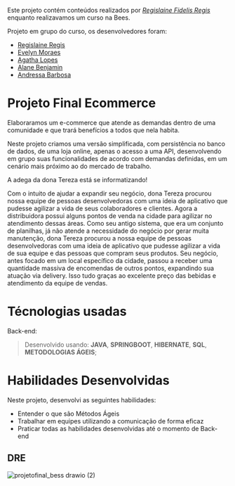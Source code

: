 Este projeto contém conteúdos realizados por _[Regislaine Fidelis Regis](https://www.linkedin.com/in/regislaine-regis/)_ enquanto realizavamos um curso na Bees.

Projeto em grupo do curso, os desenvolvedores foram:

* [Regislaine Regis](https://github.com/RegislaineRegis)
* [Evelyn Moraes](https://github.com/evyamoraes)
* [Agatha Lopes](https://github.com/Agatha-Lopes)
* [Alane Benjamin](https://github.com/aabenjamim)
* [Andressa Barbosa](https://github.com/DreeBarbosa)
# Projeto Final Ecommerce
Elaboraramos um e-commerce que atende as demandas dentro de uma comunidade e que trará benefícios a todos que nela habita.

Neste projeto criamos uma versão simplificada, com persistência no banco de dados, de uma loja online, apenas o acesso a uma API,
desenvolvendo em grupo suas funcionalidades de acordo com demandas definidas, em um cenário mais próximo ao do 
mercado de trabalho. 

A adega da dona Tereza está se informatizando! 

Com o intuito de ajudar a expandir seu negócio, dona Tereza procurou nossa equipe de pessoas desenvolvedoras com uma ideia de aplicativo que pudesse agilizar a vida de seus colaboradores e clientes. Agora a distribuidora possui alguns pontos de venda na cidade para agilizar no atendimento dessas áreas. Como seu antigo sistema, que era um conjunto de planilhas, já não atende a necessidade do negócio por gerar muita manutenção, dona Tereza procurou a nossa equipe de pessoas desenvolvedoras com uma ideia de aplicativo que pudesse agilizar a vida de sua equipe e das pessoas que compram seus produtos. Seu negócio, antes focado em um local específico da cidade, passou a receber uma quantidade massiva de encomendas de outros pontos, expandindo sua atuação via delivery. Isso tudo graças ao excelente preço das bebidas e atendimento da equipe de vendas.

# **Técnologias usadas**

Back-end:
> Desenvolvido usando: **JAVA**, **SPRINGBOOT**, **HIBERNATE**, **SQL**, **METODOLOGIAS ÁGEIS**;

# **Habilidades Desenvolvidas**

Neste projeto, desenvolvi as seguintes habilidades:

- Entender o que são Métodos Ágeis
- Trabalhar em equipes utilizando a comunicação de forma eficaz
- Praticar todas as habilidades desenvolvidas até o momento de Back-end

## DRE

![projetofinal_bess drawio (2)](https://github.com/RegislaineRegis/Projeto_Final_Bess/assets/94489726/968ff2c3-7df6-4c33-bede-26cf103cc787)



